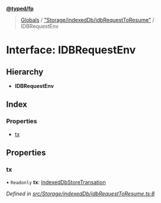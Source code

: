 **[@typed/fp](../README.md)**

> [Globals](../globals.md) / ["Storage/indexedDb/idbRequestToResume"](../modules/_storage_indexeddb_idbrequesttoresume_.md) / IDBRequestEnv

# Interface: IDBRequestEnv

## Hierarchy

* **IDBRequestEnv**

## Index

### Properties

* [tx](_storage_indexeddb_idbrequesttoresume_.idbrequestenv.md#tx)

## Properties

### tx

• `Readonly` **tx**: [IndexedDbStoreTransation](_storage_indexeddb_indexeddbstoretransaction_.indexeddbstoretransation.md)

*Defined in [src/Storage/indexedDb/idbRequestToResume.ts:8](https://github.com/TylorS/typed-fp/blob/ac98ca1/src/Storage/indexedDb/idbRequestToResume.ts#L8)*
